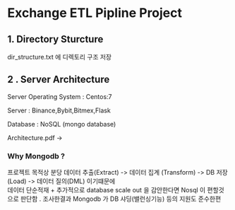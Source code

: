 
# Exchange ETL Pipline Project  





## 1. Directory Sturcture 
dir_structure.txt 에 디렉토리 구조 저장







## 2 . Server Architecture 


Server Operating System : Centos:7

Server : Binance,Bybit,Bitmex,Flask  

Database : NoSQL (mongo database) 

Architecture.pdf -> 


### Why Mongodb ?

프로젝트 목적상 분당 데이터 추출(Extract) -> 데이터 집계 (Transform)  -> DB 저장 (Load) -> 데이터 질의(DML) 이기떄문에     
데이터 단순적재 + 추가적으로 database scale out 을 감안한다면 Nosql 이 편할것으로 판단함 .  조사한결과 Mongodb 가 DB 샤딩(밸런싱기능) 등의 지원도 준수한편      



